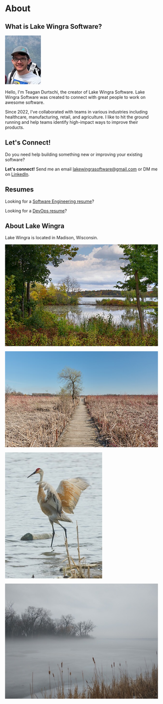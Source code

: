 # About

## What is Lake Wingra Software?

![PFP](../img/profile.jpeg)

Hello, I'm Teagan Durtschi, the creator of Lake Wingra Software. Lake Wingra Software was created to connect with great people to work on awesome software. 

Since 2022, I've collaborated with teams in various industries including healthcare, manufacturing, retail, and agriculture. I like to hit the ground running and help teams identify high-impact ways to improve their products.

## Let's Connect!

Do you need help building something new or improving your existing software?

__Let's connect!__ Send me an email [lakewingrasoftware@gmail.com](mailto:lakewingrasoftware@gmail.com) or DM me on [LinkedIn](https://www.linkedin.com/in/teagandurtschi/).

## Resumes

Looking for a [Software Engineering resume](https://lakewingrasoftware.azureedge.net/Teagan_Durtschi_Resume.pdf)?

Looking for a [DevOps resume](https://lakewingrasoftware.azureedge.net/Teagan_Durtschi_Resume_DevOps.pdf)?

## About Lake Wingra

Lake Wingra is located in Madison, Wisconsin.

![Lake wingra](../img/lakewingra.jpg)

![Lake wingra](../img/lakewingra2.jpg)

![Lake wingra](../img/lakewingra3.jpg)

![Lake wingra](../img/lake_wingra_foggy_2.jpeg)
